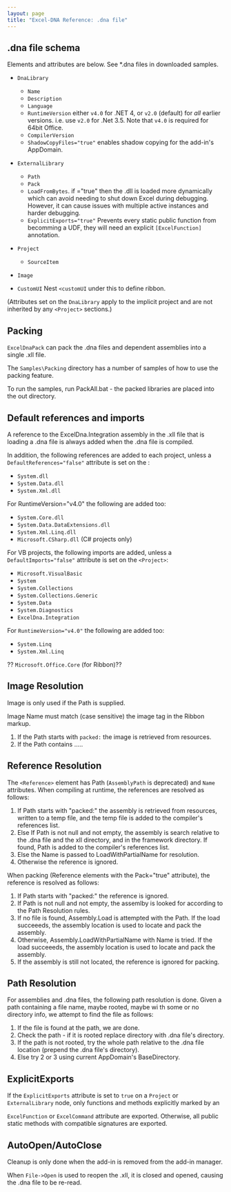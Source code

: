 ```yaml
---
layout: page
title: "Excel-DNA Reference: .dna file"
---
```

## .dna file schema

Elements and attributes are below.   See *.dna files in downloaded samples.

- `DnaLibrary`
    - `Name`
    - `Description`
    - `Language`
    - `RuntimeVersion` either `v4.0` for .NET 4, or `v2.0` (default) for _all_ earlier versions.  i.e. use `v2.0` for .Net 3.5.  Note that `v4.0` is required for 64bit Office.
    - `CompilerVersion`
    - `ShadowCopyFiles="true"` enables shadow copying for the add-in's AppDomain.

- `ExternalLibrary`
    - `Path`
    - `Pack`
    - `LoadFromBytes`.  if ="true" then the .dll is loaded more dynamically which can avoid needing to shut down Excel during debugging. However, it can cause issues with multiple active instances and harder debugging.
    - `ExplicitExports="true"` Prevents every static public function from becomming a UDF, they will need an explicit `[ExcelFunction]` annotation.

- `Project`
    - `SourceItem`
- `Image`

- `CustomUI` Nest `<customUI` under this to define ribbon.

(Attributes set on the `DnaLibrary` apply to the implicit project and are not inherited by any `<Project>` sections.)

## Packing

`ExcelDnaPack` can pack the .dna files and dependent assemblies into a single .xll file.

The `Samples\Packing` directory has a number of samples of how to use the packing feature.

To run the samples, run PackAll.bat - the packed libraries are placed into the out directory.

## Default references and imports

A reference to the ExcelDna.Integration assembly in the .xll file that is
loading a .dna file is always added when the .dna file is compiled.

In addition, the following references are added to each project, unless a `DefaultReferences="false"` attribute is set on the <Project>:

- `System.dll`
- `System.Data.dll`
- `System.Xml.dll`

For RuntimeVersion="v4.0" the following are added too:

- `System.Core.dll`
- `System.Data.DataExtensions.dll`
- `System.Xml.Linq.dll`
- `Microsoft.CSharp.dll` (C# projects only)

For VB projects, the following imports are added, unless a `DefaultImports="false"` attribute is set on the `<Project>`:

- `Microsoft.VisualBasic`
- `System`
- `System.Collections`
- `System.Collections.Generic`
- `System.Data`
- `System.Diagnostics`
- `ExcelDna.Integration`

For `RuntimeVersion="v4.0"` the following are added too:

- `System.Linq`
- `System.Xml.Linq`

?? `Microsoft.Office.Core` (for Ribbon)??

## Image Resolution

Image is only used if the Path is supplied.

Image Name must match (case sensitive) the image tag in the Ribbon markup.

1. If the Path starts with `packed:` the image is retrieved from resources.
2. If the Path contains .....

## Reference Resolution

The `<Reference>` element has Path (`AssemblyPath` is deprecated) and `Name` attributes.
When compiling at runtime, the references are resolved as follows:

1. If Path starts with "packed:" the assembly is retrieved from resources, written to a temp file, and the temp file is added to the compiler's references list.
2. Else If Path is not null and not empty, the assembly is search relative to the .dna file and the xll directory, and in the framework directory. If found, Path is added to the compiler's references list.
3. Else the Name is passed to LoadWithPartialName for resolution.
4. Otherwise the reference is ignored.

When packing (Reference elements with the Pack="true" attribute), the reference is resolved as follows:

1. If Path starts with "packed:" the reference is ignored.
2. If Path is not null and not empty, the assemlby is looked for according to the Path Resolution rules.
3. If no file is found, Assembly.Load is attempted with the Path. If the load succeeeds, the assembly location is used to locate and pack the assembly.
4. Otherwise, Assembly.LoadWithPartialName with Name is tried. If the load succeeeds, the assembly location is used to locate and pack the assembly.
5. If the assembly is still not located, the reference is ignored for packing.

## Path Resolution

For assemblies and .dna files, the following path resolution is done.
Given a path containing a file name, maybe rooted, maybe wi
th some or no directory info, we attempt to find the file as follows:

1. If the file is found at the path, we are done.
2. Check the path - if it is rooted replace directory with .dna file's directory.
3. If the path is not rooted, try the whole path relative to the .dna file location (prepend the .dna file's directory).
4. Else try 2 or 3 using current AppDomain's BaseDirectory.

## ExplicitExports

If the `ExplicitExports` attribute is set to `true` on a `Project` or `ExternalLibrary` node, only functions and methods explicitly marked by an

`ExcelFunction` or `ExcelCommand` attribute are exported. Otherwise, all public static methods with compatible signatures are exported.

## AutoOpen/AutoClose

Cleanup is only done when the add-in is removed from the add-in manager.

When `File->Open` is used to reopen the .xll, it is closed and opened, causing the .dna file to be re-read.
